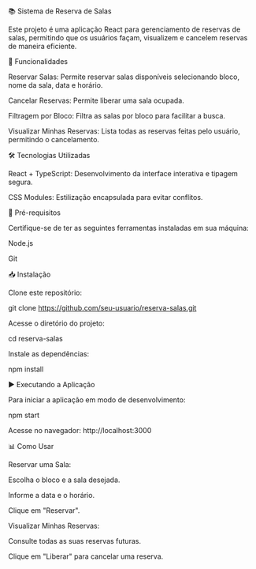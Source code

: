 📚 Sistema de Reserva de Salas

Este projeto é uma aplicação React para gerenciamento de reservas de salas, permitindo que os usuários façam, visualizem e cancelem reservas de maneira eficiente.

🚀 Funcionalidades

Reservar Salas: Permite reservar salas disponíveis selecionando bloco, nome da sala, data e horário.

Cancelar Reservas: Permite liberar uma sala ocupada.

Filtragem por Bloco: Filtra as salas por bloco para facilitar a busca.

Visualizar Minhas Reservas: Lista todas as reservas feitas pelo usuário, permitindo o cancelamento.

🛠️ Tecnologias Utilizadas

React + TypeScript: Desenvolvimento da interface interativa e tipagem segura.

CSS Modules: Estilização encapsulada para evitar conflitos.

📌 Pré-requisitos

Certifique-se de ter as seguintes ferramentas instaladas em sua máquina:

Node.js

Git

📥 Instalação

Clone este repositório:

git clone https://github.com/seu-usuario/reserva-salas.git

Acesse o diretório do projeto:

cd reserva-salas

Instale as dependências:

npm install

▶️ Executando a Aplicação

Para iniciar a aplicação em modo de desenvolvimento:

npm start

Acesse no navegador: http://localhost:3000

📊 Como Usar

Reservar uma Sala:

Escolha o bloco e a sala desejada.

Informe a data e o horário.

Clique em "Reservar".

Visualizar Minhas Reservas:

Consulte todas as suas reservas futuras.

Clique em "Liberar" para cancelar uma reserva.



